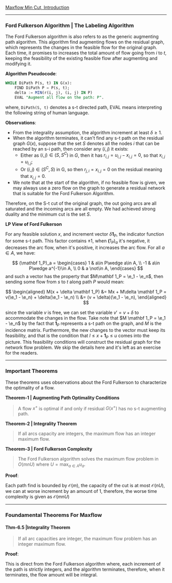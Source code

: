 [Maxflow Min Cut, Introduction](Maxflow%20Min%20Cut,%20Introduction.md)

---
### **Ford Fulkerson Algorithm | The Labeling Algorithm**

The Ford Fulkerson algorithm is also refers to as the generic augmenting path algorithm. This algorithm find augmenting flows on the residual graph, which represents the changes in the feasible flow for the original graph. Each time, it promises to increases the total amount of flow going from $i$ to $t$, keeping the feasibility of the existing feasible flow after augmenting and modifying it. 

**Algorithm Pseudocode**: 


```SQL
WHILE DiPath P(s, t) IN G(x):
    FIND DiPath P = P(s, t); 
    delta := MIN(r(i, j), (i, j) IN P)
    EVAL "Augment all flow on the path: P". 
```

where, `DiPath(S, t)` denotes a s-t directed path, EVAL means interpreting the following string of human language. 

**Observations**: 
- From the integrality assumption, the algorithm increment at least $\delta \ge 1$. 
- When the algorithm terminates, it can't find any s-t path on the residual graph $G(x)$, suppose that the set $S$ denotes all the nodes $i$ that can be reached by an s-i path, then consider any $(i, j)$ it exists:
  - Either as $(i, j) \in (S, S^C)$ in $G$, then it has $r_{i, j} = u_{i, j} - x_{i, j} = 0$, so that $x_{i, j} = u_{i, j}$; 
  - Or $(i, j)\in (S^C, S)$ in G, so then $r_{j, i} = x_{i, j} = 0$ on the residual meaning that $x_{i, j} = 0$. 
- We note that at the start of the algorithm, if no feasible flow is given, we may always use a zero flow on the graph to generate a residual network that is suitable for the Ford Fulkerson Algorithm. 

Therefore, on the S-t cut of the original graph, the out going arcs are all saturated and the incoming arcs are all empty. We had achieved strong duality and the minimum cut is the set $S$. 

**LP View of Ford Fulkerson**

For any feasible solution $x$, and increment vector $\delta \mathbf 1_P$, the indicator function for some s-t path. This factor contains $\pm 1$, when $\mathbf (1_P)_a$ it's negative, it decreases the arc flow, when it's positive, it increases the arc flow. For all $a\in A$, we have: 

$$
(\mathbf 1_P)_a = \begin{cases}
    1 & a\in P\wedge a\in A, 
    \\
    -1 & a\in P\wedge a^{-1}\in A, 
    \\
    0 & a \not\in A, 
\end{cases}
$$
and such a vector has the property that $M\mathbf 1_P = \e_1 - \e_n$, then sending some flow from $s$ to $t$ along path $P$ would mean:

$$
\begin{aligned}
    M(x + \delta \mathbf 1_P) &= Mx + M\delta \mathbf 1_P = v(\e_1 - \e_n) + \delta(\e_1 - \e_n)
    \\
    &= (v + \delta)(\e_1 - \e_n), 
\end{aligned}
$$

since the variable $v$ is free, we can set the variable $v' = v + \delta$ to accommodate the changes in the flow. Take note that $M \mathbf 1_P = \e_1 - \e_n$ by the fact that $\mathbf 1_P$ represents a s-t path on the graph, and $M$ is the incidence matrix. Furthermore, the new changes to the vector must keep its feasibility, and that is the condition that $l \le x + \mathbf 1_P \le u$ comes into the picture. This feasibility conditions will construct the residual graph for the network flow problem. We skip the details here and it's left as an exercise for the readers.


---
### **Important Theorems**

These theorems uses observations about the Ford Fulkerson to characterize the optimality of a flow. 

**Theorem-1 | Augmenting Path Optimality Conditions**
> A flow $x^+$ is optimal if and only if residual $G(x^+)$ has no s-t augmenting path. 



**Theorem-2 | Integrality Theorem**
> If all arcs capacity are integers, the maximum flow has an integer maximum flow. 



**Theorem-3 | Ford Fulkerson Complexity**
> The Ford Fulkerson algorithm solves the maximum flow problem in $O(mn U)$ where $U = \max_{a\in A} u_a$.

**Proof**:

Each path find is bounded by $\mathcal O(m)$, the capacity of the cut is at most $\mathcal O (nU)$, we can at worse increment by an amount of $1$, therefore, the worse time complexity is given as $\mathcal O(mnU)$


---
### **Foundamental Theorems For Maxflow**

  
#### **Thm-6.5 |Integrality Theorem**

> If all arc capacities are integer, the maximum flow problem has an integer maximum flow.

**Proof**: 

This is direct from the Ford Fulkerson algorithm where, each increment of the path is strictly integers, and the algorithm terminates, therefore, when it terminates, the flow amount will be integral. 